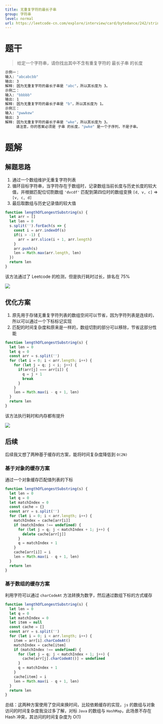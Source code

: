 ```yaml
---
title: 无重复字符的最长子串
group: 字符串
level: normal
url: https://leetcode-cn.com/explore/interview/card/bytedance/242/string/1012/
---
```


# 题干

> 给定一个字符串，请你找出其中不含有重复字符的 最长子串 的长度
```sh
示例一：
输入: "abcabcbb"
输出: 3 
解释: 因为无重复字符的最长子串是 "abc"，所以其长度为 3。
示例二：
输入: "bbbbb"
输出: 1
解释: 因为无重复字符的最长子串是 "b"，所以其长度为 1。
示例三：
输入: "pwwkew"
输出: 3
解释: 因为无重复字符的最长子串是 "wke"，所以其长度为 3。
     请注意，你的答案必须是 子串 的长度，"pwke" 是一个子序列，不是子串。
```

# 题解

## 解题思路

1. 通过一个数组维护无重复字符列表
2. 循环目标字符串，当字符存在于数组时，记录数组当前长度与历史长度的较大值，并根据匹配位切割数组 `'dvcdf'` 匹配到第四位时的数组变换 `[d, v, c]` => `[v, c, d]`
3. 最后取数组与历史记录值的较大值

```js
function lengthOfLongestSubstring(s) {
  let arr = []
  let len = 0
  s.split('').forEach(s => {
    const i = arr.indexOf(s)
    if(i > -1) {
      arr = arr.slice(i + 1, arr.length)
    }
    arr.push(s)
    len = Math.max(arr.length, len)
  })
  return len
}
```

该方法通过了 Leetcode 的检测，但是执行耗时过长，排名在 75%

![](https://resources.chenjianhui.site/20200604202543.png)

## 优化方案

1. 原先用于存储无重复字符列表的数组空间可以节省，因为字符列表是连续的，所以可以通过一个下标标记实现
2. 匹配的时间复杂度和原来是一样的，数组切割的部分可以移除，节省这部分性能

```js
function lengthOfLongestSubstring(s) {
  let len = 0
  let q = 0
  const arr = s.split('')
  for (let i = 0; i < arr.length; i++) {
    for (let j = q; j < i; j++) {
      if(arr[j] === arr[i]) {
        q = j + 1
        break
      }
    }
    len = Math.max(i - q + 1, len)
  }
  return len
}
```

该方法执行耗时和内存都有提升

![](https://resources.chenjianhui.site/20200604204730.png)

## 后续

后续我又想了两种基于缓存的方案，能将时间复杂度降低到 `O(2N)`

### 基于对象的缓存方案

通过一个对象缓存匹配值列表的下标

```js
function lengthOfLongestSubstring(s) {
  let len = 0
  let q = 0
  let matchIndex = 0
  const cache = {}
  const arr = s.split('')
  for (let i = 0; i < arr.length; i++) {
    matchIndex = cache[arr[i]]
    if (matchIndex !== undefined) {
      for (let j = q; j < matchIndex + 1; j++) {
        delete cache[arr[j]]
      }
      q = matchIndex + 1
    }
    cache[arr[i]] = i
    len = Math.max(i - q + 1, len)
  }
  return len
}
```

### 基于数组的缓存方案

利用字符可以通过 `charCodeAt` 方法转换为数字，然后通过数组下标的方式缓存

```js
function lengthOfLongestSubstring(s) {
  let len = 0
  let q = 0
  let matchIndex = 0
  let item = null
  const cache = []
  const arr = s.split('')
  for (let i = 0; i < arr.length; i++) {
    item = arr[i].charCodeAt()
    matchIndex = cache[item]
    if (matchIndex !== undefined) {
      for (let j = q; j < matchIndex + 1; j++) {
        cache[arr[j].charCodeAt()] = undefined
      }
      q = matchIndex + 1
    }
    cache[item] = i
    len = Math.max(i - q + 1, len)
  }
  return len
}
```

总结：这两种方案使用了空间来换时间，比较依赖缓存的实现，`js` 的数组与对象访问的时间复杂度我没过多了解，对标 `Java` 的数组与 `HashMap`，此场景不存在 Hash 冲突，其访问的时间复杂度为 O(1)